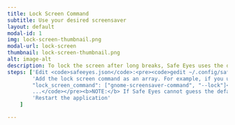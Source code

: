 ```yaml
---
title: Lock Screen Command
subtitle: Use your desired screensaver
layout: default
modal-id: 1
img: lock-screen-thumbnail.png
modal-url: lock-screen
thumbnail: lock-screen-thumbnail.png
alt: image-alt
description: To lock the screen after long breaks, Safe Eyes uses the default screen saver commands based on the system desktop environment. If you use a different lock screen than the default one or if your desktop environment is not suported by Safe Eyes, define your own lock screen command and leave the computer with no worries.
steps: ['Edit <code>safeeyes.json</code>:<pre><code>gedit ~/.config/safeyes/safeeyes.json</code></pre>',
		'Add the lock screen command as an array. For example, if you use gnome screen saver add the command like this: <pre><code>...<br>
		"lock_screen_command": ["gnome-screensaver-command", "--lock"]<br>
		...</code></pre><b>NOTE:</b> If Safe Eyes cannot guess the default screen saver of your system, the option will be inactive in the Settings. You can enable it by defining the lock screen command as above.<br>Also remember that some applications(Example: a virtual operating system running in virtual box) can prevent the the screensaver from locking the screen (This is not the fault of Safe Eyes).',
		'Restart the application'
	]

---
```

